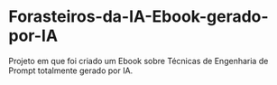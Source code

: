 # Forasteiros-da-IA-Ebook-gerado-por-IA
Projeto em que foi criado um Ebook sobre Técnicas de Engenharia de Prompt totalmente gerado por IA.
